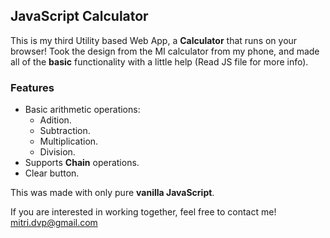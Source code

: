## JavaScript Calculator  
This is my third Utility based Web App, a **Calculator** that runs on your browser! Took the design from the MI calculator from my phone, and made all of the **basic** functionality with a little help (Read JS file for more info).  
### Features  
  - Basic arithmetic operations:  
    - Adition.  
    - Subtraction.  
    - Multiplication.  
    - Division.  
  - Supports **Chain** operations.   
  - Clear button.  
   
This was made with only pure **vanilla JavaScript**.  
   
If you are interested in working together, feel free to contact me! <mitri.dvp@gmail.com>  